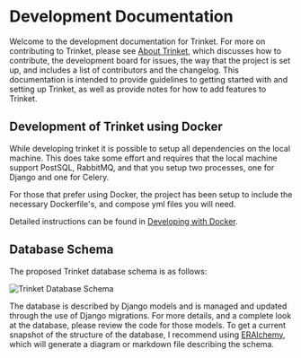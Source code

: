 # Development Documentation

Welcome to the development documentation for Trinket. For more on contributing to Trinket, please see [About Trinket](about.md), which discusses how to contribute, the development board for issues, the way that the project is set up, and includes a list of contributors and the changelog. This documentation is intended to provide guidelines to getting started with and setting up Trinket, as well as provide notes for how to add features to Trinket.

## Development of Trinket using Docker

While developing trinket it is possible to setup all dependencies on the local machine. This does take some effort and requires that the local
machine support PostSQL, RabbitMQ, and that you setup two processes, one for Django and one for Celery.

For those that prefer using Docker, the project has been setup to include the necessary Dockerfile's, and compose yml files you will need. 

Detailed instructions can be found in [Developing with Docker](docker.md).

## Database Schema

The proposed Trinket database schema is as follows:

![Trinket Database Schema](images/trinket_schema.png)

The database is described by Django models and is managed and updated through the use of Django migrations. For more details, and a complete look at the database, please review the code for those models. To get a current snapshot of the structure of the database, I recommend using [ERAlchemy](https://github.com/Alexis-benoist/eralchemy), which will generate a diagram or markdown file describing the schema. 
